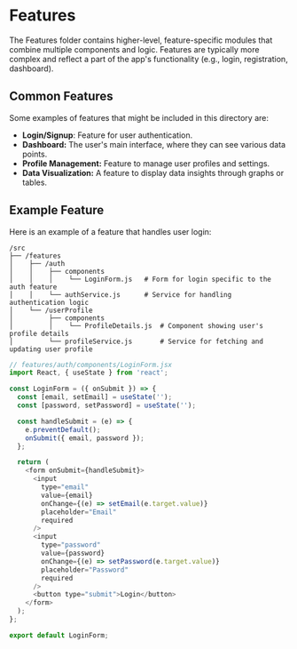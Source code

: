 # Features

The Features folder contains higher-level, feature-specific modules that combine multiple components and logic. Features are typically more complex and reflect a part of the app's functionality (e.g., login, registration, dashboard).

## Common Features

Some examples of features that might be included in this directory are:

- **Login/Signup**: Feature for user authentication.
- **Dashboard:** The user's main interface, where they can see various data points.
- **Profile Management:** Feature to manage user profiles and settings.
- **Data Visualization:** A feature to display data insights through graphs or tables.

## Example Feature

Here is an example of a feature that handles user login:

```
/src
├── /features
│    ├── /auth
│    │    ├── components
│    │    │    └── LoginForm.js   # Form for login specific to the auth feature
│    │    └── authService.js      # Service for handling authentication logic
│    └── /userProfile
│         ├── components
│         │    └── ProfileDetails.js  # Component showing user's profile details
│         └── profileService.js       # Service for fetching and updating user profile
```

```js
// features/auth/components/LoginForm.jsx
import React, { useState } from 'react';

const LoginForm = ({ onSubmit }) => {
  const [email, setEmail] = useState('');
  const [password, setPassword] = useState('');

  const handleSubmit = (e) => {
    e.preventDefault();
    onSubmit({ email, password });
  };

  return (
    <form onSubmit={handleSubmit}>
      <input
        type="email"
        value={email}
        onChange={(e) => setEmail(e.target.value)}
        placeholder="Email"
        required
      />
      <input
        type="password"
        value={password}
        onChange={(e) => setPassword(e.target.value)}
        placeholder="Password"
        required
      />
      <button type="submit">Login</button>
    </form>
  );
};

export default LoginForm;

```
